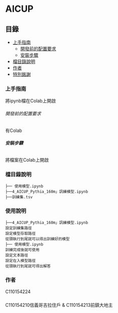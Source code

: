 # AICUP

  
## 目錄

- [上手指南](#上手指南)
  - [開發前的配置要求](#開發前的配置要求)
  - [安裝步驟](#安裝步驟)
- [檔目錄說明](#檔目錄說明)
- [作者](#作者)
- [特別銘謝](#特別銘謝)

### 上手指南
將ipynb檔在Colab上開啟
###### 開發前的配置要求

有Colab

###### **安裝步驟**

將檔案在Colab上開啟

### 檔目錄說明

```
├── 使用模型.ipynb
├──4_AICUP_Pythia_160m」訊練模型.ipynb
├──訓練集.tsv
```

### 使用說明
```
├──4_AICUP_Pythia_160m」訊練模型.ipynb
設定訓練集路徑
設定模型存取路徑
從頭執行到尾就可以得出訓練好的模型
├── 使用模型.ipynb
訓練完成後就可使用
設定文本路徑
設定在入模型路徑
從頭執行到尾就可得出解答
```
### 作者
C110154224

###
C110154210信義哥吉拉住戶 & C110154213前鎮大地主

